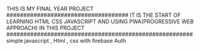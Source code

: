 THIS IS MY FINAL YEAR PROJECT ####################################
IT IS THE START OF LEARNING HTML CSS JAVASCRIPT AND USING PWA(PROGRESSIVE WEB APPROACH) IN THIS PROJECT 
#######################################################
simple javascript , Html , css
with firebase Auth 
